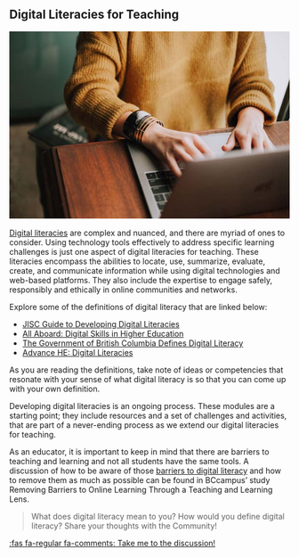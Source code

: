 ## Digital Literacies for Teaching

![](images/digLit.jpg)

[Digital literacies](https://dmlcentral.net/wp-content/uploads/files/doug-belshaw-edd-thesis-final.pdf) are complex and nuanced, and there are myriad of ones to consider. Using technology tools effectively to address specific learning challenges is just one aspect of digital literacies for teaching. These literacies encompass the abilities to locate, use, summarize, evaluate, create, and communicate information while using digital technologies and web-based platforms. They also include the expertise to engage safely, responsibly and ethically in online communities and networks.

Explore some of the definitions of digital literacy that are linked below:

*   [JISC Guide to Developing Digital Literacies](https://www.jisc.ac.uk/full-guide/developing-digital-literacies)
*   [All Aboard: Digital Skills in Higher Education](https://www.allaboardhe.ie/)
*   [The Government of British Columbia Defines Digital Literacy](https://www2.gov.bc.ca/gov/content/education-training/k-12/teach/resources-for-teachers/digital-literacy)
*   [Advance HE: Digital Literacies](https://www.advance-he.ac.uk/knowledge-hub/digital-literacies)

As you are reading the definitions, take note of ideas or competencies that resonate with your sense of what digital literacy is so that you can come up with your own definition.

Developing digital literacies is an ongoing process. These modules are a starting point; they include resources and a set of challenges and activities, that are part of a never-ending process as we extend our digital literacies for teaching.

As an educator, it is important to keep in mind that there are barriers to teaching and learning and not all students have the same tools. A discussion of how to be aware of those [barriers to digital literacy](https://bccampus.ca/wp-content/uploads/2020/07/Barriers-Digital-Literacy.pdf) and how to remove them as much as possible can be found in BCcampus’ study Removing Barriers to Online Learning Through a Teaching and Learning Lens.

> What does digital literacy mean to you? How would you define digital literacy? Share your thoughts with the Community!

[:fas fa-regular fa-comments: Take me to the discussion!](https://elearn.waikato.ac.nz/mod/forum/view.php?id=1626654 ":class=button")
